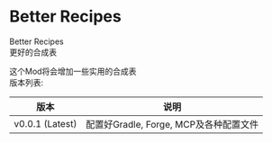 # Better Recipes
Better Recipes  
更好的合成表

这个Mod将会增加一些实用的合成表  
版本列表:  

|版本|说明|
|-|-|
|v0.0.1 (Latest)|配置好Gradle, Forge, MCP及各种配置文件|
